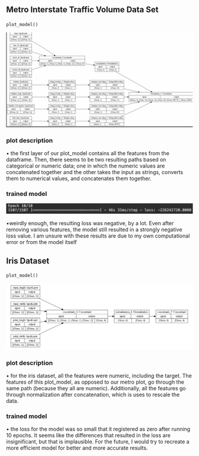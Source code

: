 ## Metro Interstate Traffic Volume Data Set


`plot_model()`

![img_33.png](img_33.png)

### plot description

• the first layer of our plot_model contains all the features from the dataframe. Then, there seems to be two resulting paths based on categorical or numeric data; one in which the numeric values are concatenated together and the other takes the input as strings, converts them to numerical values, and concatenates them together.  

### trained model

![img_38.png](img_38.png)

•weirdly enough, the resulting loss was negative, by a lot. Even after removing various features, the model still resulted in a strongly negative loss value. I am unsure with these results are due to my own computational error or from the model itself

## Iris Dataset
`plot_model()`

![img_34.png](img_34.png)
### plot description

• for the iris dataset, all the features were numeric, including the target. The features of this plot_model, as opposed to our metro plot, go through the same path (because they all are numeric). Additionally, all the features go through normalization after concatenation, which is uses to rescale the data.

### trained model

• the loss for the model was so small that it registered as zero after running 10 epochs. It seems like the differences that resulted in the loss are insignificant, but that is implausible. For the future, I would try to recreate a more efficient model for better and more accurate results. 

